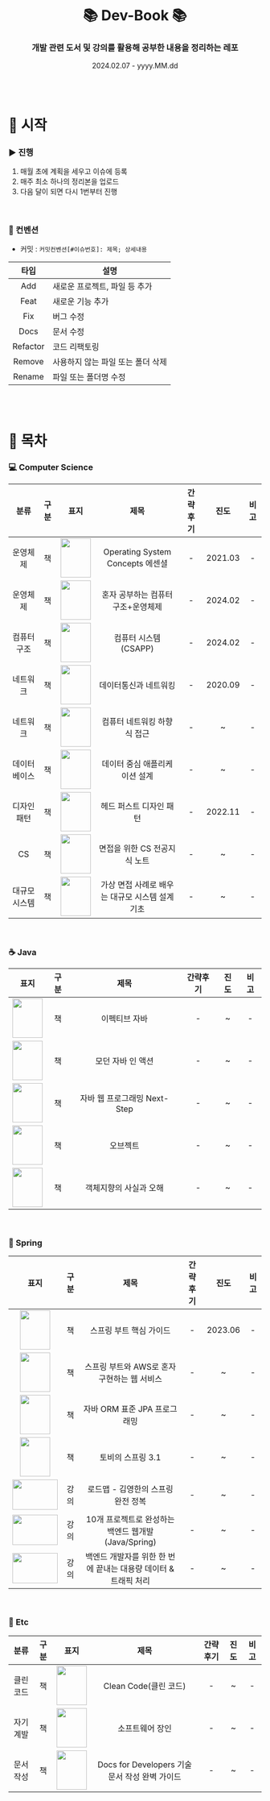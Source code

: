 # <div align="center">📚 Dev-Book 📚</div>
### <div align="center">개발 관련 도서 및 강의를 활용해 공부한 내용을 정리하는 레포</div>  
<div align="center">2024.02.07 - yyyy.MM.dd</div>

</br></br>

# 📌 시작
### ▶️ 진행 
1. 매월 초에 계획을 세우고 이슈에 등록
2. 매주 최소 하나의 정리본을 업로드
3. 다음 달이 되면 다시 1번부터 진행

</br>

### 📄 컨벤션
- 커밋 : `커밋컨벤션[#이슈번호]: 제목; 상세내용`

|타입|설명|
|-------|--------|
|<div align="center">Add</div>|새로운 프로젝트, 파일 등 추가|
|<div align="center">Feat</div>|새로운 기능 추가| 
|<div align="center">Fix</div>|버그 수정|
|<div align="center">Docs</div>|문서 수정|
|<div align="center">Refactor</div>|코드 리팩토링|
|<div align="center">Remove</div>|사용하지 않는 파일 또는 폴더 삭제|
|<div align="center">Rename</div>|파일 또는 폴더명 수정|

</br></br>

# 🔎 목차

### 💻 Computer Science
| 분류 | 구분 | 표지 | 제목 | 간략후기 | 진도 | 비고 |
|-------|-------|-------|-------|-------|-------|-------|
| <div align="center">운영체제</div> | <div align="center">책</div> | <img src="https://github.com/fsm12/Dev-Book/assets/74345771/75d3f053-2e25-42c9-a947-528ee39c721f" width=60 height=78> | <div align="center">Operating System Concepts 에센셜</div> | <div align="center">-</div> | <div align="center">2021.03</div> | <div align="center">-</div> |
| <div align="center">운영체제</div> | <div align="center">책</div> | <img src="https://github.com/fsm12/Dev-Book/assets/74345771/e7ac5139-aea2-489c-a984-fdd70fa20f47" width=60 height=78> | <div align="center">혼자 공부하는 컴퓨터 구조+운영체제</div> | <div align="center">-</div> | <div align="center">2024.02</div> | <div align="center">-</div> |
| <div align="center">컴퓨터구조</div> | <div align="center">책</div> | <img src="https://github.com/fsm12/Dev-Book/assets/74345771/1c6fde41-ed7f-4c8d-b91a-10747e1187c4" width=60 height=78> | <div align="center">컴퓨터 시스템 (CSAPP)</div> | <div align="center">-</div> | <div align="center">2024.02</div> | <div align="center">-</div> |
| <div align="center">네트워크</div> | <div align="center">책</div> | <img src="https://github.com/fsm12/Dev-Book/assets/74345771/4b8f7cab-17f2-495d-89a7-ac170e29dddf" width=60 height=78> | <div align="center">데이터통신과 네트워킹</div> | <div align="center">-</div> | <div align="center">2020.09</div> | <div align="center">-</div> |
| <div align="center">네트워크</div> | <div align="center">책</div> | <img src="https://github.com/fsm12/Dev-Book/assets/74345771/5aadeea3-f946-4a06-bcc2-7a432206965c" width=60 height=78> | <div align="center">컴퓨터 네트워킹 하향식 접근</div> | <div align="center">-</div> | <div align="center"> ~ </div> | <div align="center">-</div> |
| <div align="center">데이터베이스</div> | <div align="center">책</div> | <img src="https://github.com/fsm12/Dev-Book/assets/74345771/63238ddd-5cc4-43cd-b81c-5df38601e657" width=60 height=78> | <div align="center">데이터 중심 애플리케이션 설계</div> | <div align="center">-</div> | <div align="center"> ~ </div> | <div align="center">-</div> |
| <div align="center">디자인 패턴</div> | <div align="center">책</div> | <img src="https://github.com/fsm12/Dev-Book/assets/74345771/a29c9457-1102-4173-b5cb-ed9b009e8885" width=60 height=78> | <div align="center">헤드 퍼스트 디자인 패턴</div> | <div align="center">-</div> | <div align="center">2022.11</div> | <div align="center">-</div> |
| <div align="center">CS</div> | <div align="center">책</div> | <img src="https://github.com/fsm12/Dev-Book/assets/74345771/36ddee99-e08e-43ac-8161-89b650fa1ac5" width=60 height=78> | <div align="center">면접을 위한 CS 전공지식 노트</div> | <div align="center">-</div> | <div align="center"> ~ </div> | <div align="center">-</div> |
| <div align="center">대규모 시스템</div> | <div align="center">책</div> | <img src="https://github.com/fsm12/Dev-Book/assets/74345771/22069a1f-68ee-43e2-b909-8526de628f4c" width=60 height=78> | <div align="center">가상 면접 사례로 배우는 대규모 시스템 설계 기초</div> | <div align="center">-</div> | <div align="center"> ~ </div> | <div align="center">-</div> |

</br>

### ☕ Java
| 표지 | 구분 | 제목 | 간략후기 | 진도 | 비고 |
|-------|-------|-------|-------|-------|-------|
| <img src="https://github.com/fsm12/Dev-Book/assets/74345771/1053bd17-8ceb-4370-bccb-bc198f462f26" width=60 height=78> | <div align="center">책</div> | <div align="center">이펙티브 자바</div> | <div align="center">-</div> | <div align="center"> ~ </div> | <div align="center">-</div> |
| <img src="https://github.com/fsm12/Dev-Book/assets/74345771/bc86ac86-a834-4c4d-858e-c2f6bafcf429" width=60 height=78> | <div align="center">책</div> | <div align="center">모던 자바 인 액션</div> | <div align="center">-</div> | <div align="center"> ~ </div> | <div align="center">-</div> |
| <img src="https://github.com/fsm12/Dev-Book/assets/74345771/839708c1-2988-4782-b83c-81ce7b1a39a4" width=60 height=78> | <div align="center">책</div> | <div align="center">자바 웹 프로그래밍 Next-Step</div> | <div align="center">-</div> | <div align="center">~</div> | <div align="center">-</div> |
| <img src="https://github.com/fsm12/Dev-Book/assets/74345771/40e9fabd-a55f-49b8-9f7e-17d2893e6778" width=60 height=78> | <div align="center">책</div> | <div align="center">오브젝트</div> | <div align="center">-</div> | <div align="center">~</div> | <div align="center">-</div> |
| <img src="https://github.com/fsm12/Dev-Book/assets/74345771/675afdfc-1fb9-4241-a5c0-0070880f7837" width=60 height=78> | <div align="center">책</div> | <div align="center">객체지향의 사실과 오해</div> | <div align="center">-</div> | <div align="center">~</div> | <div align="center">-</div> |

</br>

### 🌿 Spring
| 표지 | 구분 | 제목 | 간략후기 | 진도 | 비고 |
|-------|-------|-------|-------|-------|-------|
| <div align="center"><img src="https://github.com/fsm12/Dev-Book/assets/74345771/259f5e61-58d1-4b0f-9818-9fa529a1565a" width=60 height=78></div> | <div align="center">책</div>  | <div align="center">스프링 부트 핵심 가이드</div> | <div align="center">-</div> | <div align="center">2023.06</div> | <div align="center">-</div> |
| <div align="center"><img src="https://github.com/fsm12/Dev-Book/assets/74345771/b79fb991-58e1-4179-a352-11bb57422589" width=60 height=78></div> | <div align="center">책</div>  | <div align="center">스프링 부트와 AWS로 혼자 구현하는 웹 서비스</div> | <div align="center">-</div> | <div align="center"> ~ </div> | <div align="center">-</div> |
| <div align="center"><img src="https://github.com/fsm12/Dev-Book/assets/74345771/b83db3a0-e217-4622-b399-83c7f3664fab" width=60 height=78></div> | <div align="center">책</div>  | <div align="center">자바 ORM 표준 JPA 프로그래밍</div> | <div align="center">-</div> | <div align="center"> ~ </div> | <div align="center">-</div> |
| <div align="center"><img src="https://github.com/fsm12/Dev-Book/assets/74345771/980f1861-bc6f-4b52-ae79-0c1b0a11c088" width=60 height=78></div> | <div align="center">책</div>  | <div align="center">토비의 스프링 3.1</div> | <div align="center">-</div> | <div align="center"> ~ </div> | <div align="center">-</div> |
| <div align="center"><img src="https://github.com/fsm12/Dev-Book/assets/74345771/5db9ce01-d7c5-4890-b38c-0fa3e3567bb3" width=90 height=60></div> | <div align="center">강의</div>  | <div align="center">로드맵 - 김영한의 스프링 완전 정복</div> | <div align="center">-</div> | <div align="center"> ~ </div> | <div align="center">-</div> |
| <div align="center"><img src="https://github.com/fsm12/Dev-Book/assets/74345771/4c7a953e-1407-44e5-a76a-0b475f889a12" width=90 height=60></div> | <div align="center">강의</div>  | <div align="center">10개 프로젝트로 완성하는 백엔드 웹개발 (Java/Spring)</div> | <div align="center">-</div> | <div align="center"> ~ </div> | <div align="center">-</div> |
| <div align="center"><img src="https://github.com/fsm12/Dev-Book/assets/74345771/3ec45a48-13fd-4596-b581-d2854e599775" width=90 height=60></div> | <div align="center">강의</div>  | <div align="center">백엔드 개발자를 위한 한 번에 끝내는 대용량 데이터 & 트래픽 처리</div> | <div align="center">-</div> | <div align="center"> ~ </div> | <div align="center">-</div> |

</br>

### 📝 Etc
| 분류 | 구분 | 표지 | 제목 | 간략후기 | 진도 | 비고 |
|-------|-------|-------|-------|-------|-------|-------|
| <div align="center">클린코드</div> | <div align="center">책</div> | <img src="https://github.com/fsm12/Dev-Book/assets/74345771/7d9be59a-5c81-4512-ad4d-9c485eaefa06" width=60 height=78> | <div align="center">Clean Code(클린 코드)</div> | <div align="center">-</div> | <div align="center"> ~ </div> | <div align="center">-</div> |
| <div align="center">자기계발</div> | <div align="center">책</div> | <img src="https://github.com/fsm12/Dev-Book/assets/74345771/0c0e9f3b-b275-49a3-9452-99b4b4dcd35b" width=60 height=78> | <div align="center">소프트웨어 장인</div> | <div align="center">-</div> | <div align="center"> ~ </div> | <div align="center">-</div> |
| <div align="center">문서작성</div> | <div align="center">책</div>| <img src="https://github.com/fsm12/Dev-Book/assets/74345771/78050048-7c26-4f36-8892-4e223707f744" width=60 height=78> | <div align="center">Docs for Developers 기술 문서 작성 완벽 가이드</div> | <div align="center">-</div> | <div align="center"> ~ </div> | <div align="center">-</div> |

</br>


